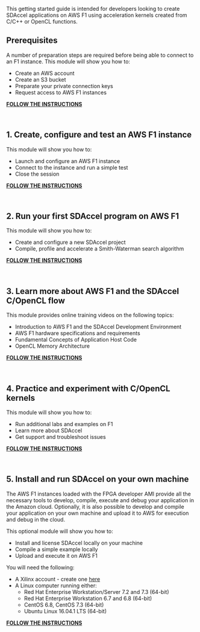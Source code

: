 This getting started guide is intended for developers looking to create SDAccel applications on AWS F1 using acceleration kernels created from C/C++ or OpenCL functions.

## Prerequisites
A number of preparation steps are required before being able to connect to an F1 instance. This module will show you how to:
- Create an AWS account
- Create an S3 bucket
- Preparate your private connection keys
- Request access to AWS F1 instances

[**FOLLOW THE INSTRUCTIONS**](Prerequisites-for-working-with-SDAccel-on-AWS-F1)

<br>

## 1. Create, configure and test an AWS F1 instance
This module will show you how to:
- Launch and configure an AWS F1 instance
- Connect to the instance and run a simple test
- Close the session

[**FOLLOW THE INSTRUCTIONS**](Create,-configure-and-test-an-AWS-F1-instance)

<br>

## 2. Run your first SDAccel program on AWS F1
This module will show you how to:
- Create and configure a new SDAccel project
- Compile, profile and accelerate a Smith-Waterman search algorithm

[**FOLLOW THE INSTRUCTIONS**](Running-the-Smith-Waterman-OpenCL-Example-on-F1)

<br>

## 3. Learn more about AWS F1 and the SDAccel C/OpenCL flow
This module provides online training videos on the following topics:
- Introduction to AWS F1 and the SDAccel Development Environment
- AWS F1 hardware specifications and requirements
- Fundamental Concepts of Application Host Code
- OpenCL Memory Architecture

[**FOLLOW THE INSTRUCTIONS**](Develop-your-knowledge-on-the-SDAccel-C-OpenCL-flow)

<br>

## 4. Practice and experiment with C/OpenCL kernels
This module will show you how to:
- Run additional labs and examples on F1
- Learn more about SDAccel
- Get support and troubleshoot issues

[**FOLLOW THE INSTRUCTIONS**](Practice-and-Experiment-with-C-OpenCL-Kernels)

<br>

## 5. Install and run SDAccel on your own machine
The AWS F1 instances loaded with the FPGA developer AMI provide all the necessary tools to develop, compile, execute and debug your application in the Amazon cloud. Optionally, it is also possible to develop and compile your application on your own machine and upload it to AWS for execution and debug in the cloud.

This optional module will show you how to:
- Install and license SDAccel locally on your machine
- Compile a simple example locally
- Upload and execute it on AWS F1

You will need the following:
- A Xilinx account - create one [here](https://www.xilinx.com/registration/create-account.html)
- A Linux computer running either:
  - Red Hat Enterprise Workstation/Server 7.2 and 7.3 (64-bit)
  - Red Hat Enterprise Workstation 6.7 and 6.8 (64-bit)
  - CentOS 6.8, CentOS 7.3 (64-bit)
  - Ubuntu Linux 16.04.1 LTS (64-bit)

[**FOLLOW THE INSTRUCTIONS**](Install-and-run-SDAccel-on-your-own-machine)
